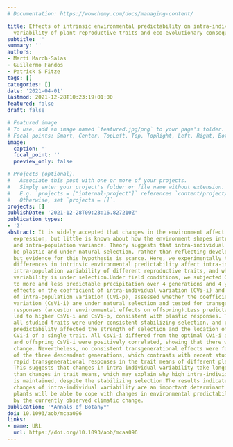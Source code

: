 ```yaml
---
# Documentation: https://wowchemy.com/docs/managing-content/

title: Effects of intrinsic environmental predictability on intra-individual and intra-population
  variability of plant reproductive traits and eco-evolutionary consequences
subtitle: ''
summary: ''
authors:
- Martí March-Salas
- Guillermo Fandos
- Patrick S Fitze
tags: []
categories: []
date: '2021-04-01'
lastmod: 2021-12-28T10:23:19+01:00
featured: false
draft: false

# Featured image
# To use, add an image named `featured.jpg/png` to your page's folder.
# Focal points: Smart, Center, TopLeft, Top, TopRight, Left, Right, BottomLeft, Bottom, BottomRight.
image:
  caption: ''
  focal_point: ''
  preview_only: false

# Projects (optional).
#   Associate this post with one or more of your projects.
#   Simply enter your project's folder or file name without extension.
#   E.g. `projects = ["internal-project"]` references `content/project/deep-learning/index.md`.
#   Otherwise, set `projects = []`.
projects: []
publishDate: '2021-12-28T09:23:16.827210Z'
publication_types:
- '2'
abstract: It is widely accepted that changes in the environment affect mean trait
  expression, but little is known about how the environment shapes intra-individual
  and intra-population variance. Theory suggests that intra-individual variance might
  be plastic and under natural selection, rather than reflecting developmental noise,
  but evidence for this hypothesis is scarce. Here, we experimentally tested whether
  differences in intrinsic environmental predictability affect intra-individual and
  intra-population variability of different reproductive traits, and whether intra-individual
  variability is under selection.Under field conditions, we subjected Onobrychis viciifolia
  to more and less predictable precipitation over 4 generations and 4 years. We analysed
  effects on the coefficient of intra-individual variation (CVi-i) and the coefficient
  of intra-population variation (CVi-p), assessed whether the coefficients of intra-individual
  variation (CsVi-i) are under natural selection and tested for transgenerational
  responses (ancestor environmental effects on offspring).Less predictable precipitation
  led to higher CsVi-i and CsVi-p, consistent with plastic responses. The CsVi-i of
  all studied traits were under consistent stabilizing selection, and precipitation
  predictability affected the strength of selection and the location of the optimal
  CVi-i of a single trait. All CsVi-i differed from the optimal CVi-i and the maternal
  and offspring CsVi-i were positively correlated, showing that there was scope for
  change. Nevertheless, no consistent transgenerational effects were found in any
  of the three descendant generations, which contrasts with recent studies that detected
  rapid transgenerational responses in the trait means of different plant species.
  This suggests that changes in intra-individual variability take longer to evolve
  than changes in trait means, which may explain why high intra-individual variability
  is maintained, despite the stabilizing selection.The results indicate that plastic
  changes of intra-individual variability are an important determinant of whether
  plants will be able to cope with changes in environmental predictability induced
  by the currently observed climatic change.
publication: '*Annals of Botany*'
doi: 10.1093/aob/mcaa096
links:
- name: URL
  url: https://doi.org/10.1093/aob/mcaa096
---
```


